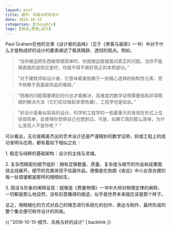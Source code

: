 ```yaml
---
layout: post
title: 细节、风格与好的设计
date: 2016-10-15
categories: [thoughts]
tags: [阅读,思想,设计]
---
```


Paul Graham在他的文章《设计者的品味》（见于《黑客与画家》一书）中对于什么才是构成好的设计的要素阐述了极其精辟、透彻的观点。例如，

> “当你被迫把东西做得很简单时，你就被迫直接面对真正的问题。当你不能用表面的装饰交差时，你就不得不做好真正的本质部分。”

> “对于建筑师和设计者，它意味着美依赖于一些精心选择的结构性元素，而不依赖于表面装饰品的堆砌。”

> "困难的问题需要艰巨的付出才能解决，高难度的数学证明需要结构非常精细的解决方法（它们往往做起来很有趣），工程学也是如此。”

> "好设计是看似容易的设计。科学和工程学的一些最重大的发现在形式上往往很简单，会使得你觉得自己也想到过。可是，如果它真的那么简单，为什么发现人不是你呢？ ”

可以看出，无论是精美杰出的艺术设计还是严谨精妙的数学证明，抑或工程上的成功发明与应用，都有着如下相似之处：

1\. 稳定与纯粹的基础架构：设计的主线与灵魂。

2\. 复杂而精密的细节组织：拥有足够数量、质量、复杂度与细节的作品和成果围绕主线展开。细节的完美体现于绘画作品，便像是伦勃朗《夜巡》中小女孩衣裙的每一处褶皱都是那样的栩栩如生。

3\. 简洁与形象的阐释呈现：就像是《费曼物理》一书中大师对物理定律的阐释，一切都是那么地自然，没有刻意雕琢的痕迹，似乎是世界本来就应该是那个样子。

总之，用精细化的方式对自己的理念进行系统化的创作、表达与制作，最终形成的整个集合便可称作设计的风格。

{{ "2016-10-15-细节、风格与好的设计" | backlink }}
